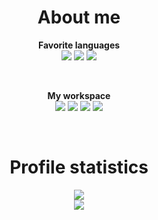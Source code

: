 <h1 align="center">About me</h1>
<p align="center">
  <b>Favorite languages</b> <br>
  <img src="https://img.shields.io/badge/Java-ED8B00?style=for-the-badge&logo=java&logoColor=white"/>
  <img src="https://img.shields.io/badge/Python-14354C?style=for-the-badge&logo=python&logoColor=white"/> 
  <img src="https://img.shields.io/badge/Kotlin-0095D5?&style=for-the-badge&logo=kotlin&logoColor=white"/>
</p> <br>

<p align="center">
  <b>My workspace</b><br>
  <img src="https://img.shields.io/badge/Windows-0078D6?style=for-the-badge&logo=windows&logoColor=white"/>
  <img src="https://img.shields.io/badge/AMD-Ryzen_5_3600-ED1C24?style=for-the-badge&logo=amd&logoColor=white"/>
  <img src="https://img.shields.io/badge/NVIDIA-GTX_1660-76B900?style=for-the-badge&logo=nvidia&logoColor=white"/>
  <img src="https://img.shields.io/badge/RAM-16_GB-FF9A00?style=for-the-badge&logoColor=white"/>
</p>


<br>

<h1 align="center">Profile statistics</h1>
<p align="center">
  <img src="https://github-readme-stats.vercel.app/api?username=DestroyyerQ&theme=dracula&show_icons=true">
  <br>
  <img src="hhttps://github-readme-stats.vercel.app/api/top-langs/?username=DestroyyerQ&theme=dracula">
</p>
